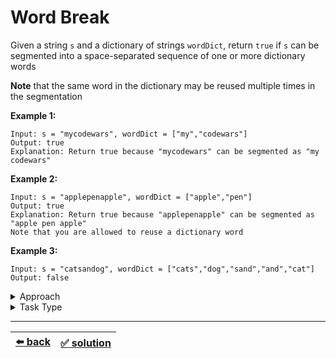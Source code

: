 # Word Break

Given a string `s` and a dictionary of strings `wordDict`, return `true` if `s` can be segmented into a space-separated sequence of one or more dictionary words

__Note__ that the same word in the dictionary may be reused multiple times in the segmentation

__Example 1:__

```
Input: s = "mycodewars", wordDict = ["my","codewars"]
Output: true
Explanation: Return true because "mycodewars" can be segmented as "my codewars"
```

__Example 2:__

```
Input: s = "applepenapple", wordDict = ["apple","pen"]
Output: true
Explanation: Return true because "applepenapple" can be segmented as "apple pen apple"
Note that you are allowed to reuse a dictionary word
```

__Example 3:__

```
Input: s = "catsandog", wordDict = ["cats","dog","sand","and","cat"]
Output: false
```

<details>

<summary>Approach</summary>

- ``

</details>

<details>

<summary>Task Type</summary>

</details>

---

| [:arrow_left: back](../task-type.md) | [:white_check_mark: solution](./solution.js) |
| :---: | :---: |
